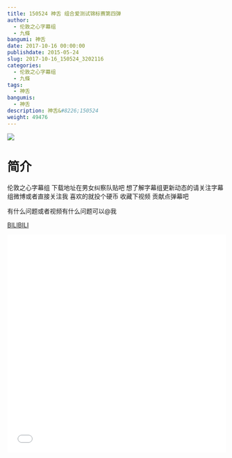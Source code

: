 ```yaml
---
title: 150524 神舌 组合爱测试锦标赛第四弹
author: 
  - 伦敦之心字幕组
  - 九條
bangumi: 神舌
date: 2017-10-16 00:00:00
publishdate: 2015-05-24
slug: 2017-10-16_150524_3202116
categories: 
  - 伦敦之心字幕组
  - 九條
tags: 
  - 神舌
bangumis: 
  - 神舌
description: 神舌&#8226;150524
weight: 49476
---
```


![](https://i.imgur.com/SNCHV3I.jpg)

# 简介  
伦敦之心字幕组 下载地址在男女纠察队贴吧 想了解字幕组更新动态的请关注字幕组微博或者直接关注我 喜欢的就投个硬币 收藏下视频 贡献点弹幕吧


有什么问题或者视频有什么问题可以@我

  [BILIBILI](https://www.bilibili.com/video/av3202116/)


<div class="vcontainer">  <iframe class='video' src="//www.bilibili.com/html/html5player.html?cid=5048680&aid=3202116" width="100%" height="500" frameborder="0" allowfullscreen="allowfullscreen"></iframe></div>

